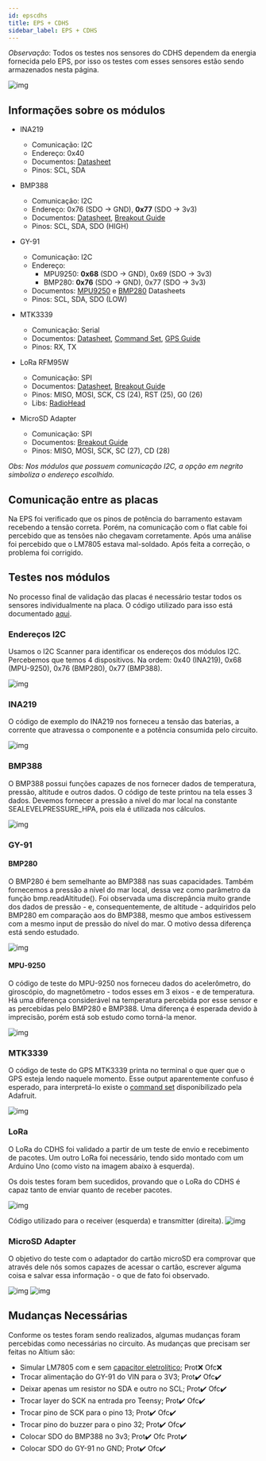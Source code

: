```yaml
---
id: epscdhs
title: EPS + CDHS
sidebar_label: EPS + CDHS
---
```


*Observação*: Todos os testes nos sensores do CDHS dependem da energia fornecida pelo EPS, por isso os testes com esses sensores estão sendo armazenados nesta página.

![img](../../../../../static/img/docs/hardware/integracao/int_epscdhs.jpeg)

## Informações sobre os módulos
- INA219
    - Comunicação: I2C
    - Endereço: 0x40
    - Documentos: [Datasheet](https://www.ti.com/lit/ds/symlink/ina219.pdf)
    - Pinos: SCL, SDA

- BMP388
    - Comunicação: I2C
    - Endereço: 0x76 (SDO -> GND), **0x77** (SDO -> 3v3)  
    - Documentos: [Datasheet](https://www.mouser.com/pdfdocs/BST-BMP388-DS001-01.pdf), [Breakout Guide](https://learn.adafruit.com/adafruit-bmp388-bmp390-bmp3xx)
    - Pinos: SCL, SDA, SDO (HIGH)

- GY-91
    - Comunicação: I2C
    - Endereço:
        - MPU9250: **0x68** (SDO -> GND), 0x69 (SDO -> 3v3)
        - BMP280: **0x76** (SDO -> GND), 0x77 (SDO -> 3v3)
    - Documentos: [MPU9250](https://invensense.tdk.com/wp-content/uploads/2015/02/PS-MPU-9250A-01-v1.1.pdf) e [BMP280](https://cdn-shop.adafruit.com/datasheets/BST-BMP280-DS001-11.pdf) Datasheets
    - Pinos: SCL, SDA, SDO (LOW)

- MTK3339
    - Comunicação: Serial
    - Documentos: [Datasheet](https://cdn-shop.adafruit.com/datasheets/GlobalTop-FGPMMOPA6H-Datasheet-V0A.pdf), [Command Set](https://cdn-shop.adafruit.com/datasheets/PMTK_A11.pdf), [GPS Guide](https://www.adafruit.com/product/790)
    - Pinos: RX, TX

- LoRa RFM95W
    - Comunicação: SPI
    - Documentos: [Datasheet](https://www.hoperf.com/data/upload/portal/20190801/RFM96W-V2.0.pdf), [Breakout Guide](https://learn.adafruit.com/adafruit-rfm69hcw-and-rfm96-rfm95-rfm98-lora-packet-padio-breakouts/overview)
    - Pinos: MISO, MOSI, SCK, CS (24), RST (25), G0 (26)
    - Libs: [RadioHead](https://www.airspayce.com/mikem/arduino/RadioHead/classRH__RF95.html)

- MicroSD Adapter
    - Comunicação: SPI
    - Documentos: [Breakout Guide](https://learn.sparkfun.com/tutorials/microsd-breakout-with-level-shifter-hookup-guide?_ga=2.241187777.251676394.1611503180-1140351207.1611042160)
    - Pinos: MISO, MOSI, SCK, SC (27), CD (28)

*Obs: Nos módulos que possuem comunicação I2C, a opção em negrito simboliza o endereço escolhido.*

## Comunicação entre as placas
Na EPS foi verificado que os pinos de potência do barramento estavam recebendo a tensão correta. Porém, na comunicação com o flat cable foi percebido que as tensões não chegavam corretamente. Após uma análise foi percebido que o LM7805 estava mal-soldado. Após feita a correção, o problema foi corrigido.

## Testes nos módulos
No processo final de validação das placas é necessário testar todos os sensores individualmente na placa. O código utilizado para isso está documentado [aqui](/docs/aurorav2/software/testes).

### Endereços I2C
Usamos o I2C Scanner para identificar os endereços dos módulos I2C. Percebemos que temos 4 dispositivos. Na ordem: 0x40 (INA219), 0x68 (MPU-9250), 0x76 (BMP280), 0x77 (BMP388).

![img](../../../../../static/img/docs/hardware/integracao/i2cscanneroutput.png)

### INA219
O código de exemplo do INA219 nos forneceu a tensão das baterias, a corrente que atravessa o componente e a potência consumida pelo circuito.

![img](../../../../../static/img/docs/hardware/integracao/inatest.png)


### BMP388
O BMP388 possui funções capazes de nos fornecer dados de temperatura, pressão, altitude e outros dados. O código de teste printou na tela esses 3 dados. Devemos fornecer a pressão a nível do mar local na constante SEALEVELPRESSURE_HPA, pois ela é utilizada nos cálculos.

![img](../../../../../static/img/docs/hardware/integracao/bmp388test.png)

### GY-91
#### BMP280
O BMP280 é bem semelhante ao BMP388 nas suas capacidades. Também fornecemos a pressão a nível do mar local, dessa vez como parâmetro da função bmp.readAltitude(). Foi observada uma discrepância muito grande dos dados de pressão - e, consequentemente, de altitude - adquiridos pelo BMP280 em comparação aos do BMP388, mesmo que ambos estivessem com a mesmo input de pressão do nível do mar. O motivo dessa diferença está sendo estudado.


![img](../../../../../static/img/docs/hardware/integracao/bmp280test.png)

#### MPU-9250
O código de teste do MPU-9250 nos forneceu dados do acelerômetro, do giroscópio, do magnetômetro - todos esses em 3 eixos - e de temperatura. Há uma diferença considerável na temperatura percebida por esse sensor e as percebidas pelo BMP280 e BMP388. Uma diferença é esperada devido à imprecisão, porém está sob estudo como torná-la menor.

![img](../../../../../static/img/docs/hardware/integracao/mpu9250test.png)


### MTK3339
O código de teste do GPS MTK3339 printa no terminal o que quer que o GPS esteja lendo naquele momento. Esse output aparentemente confuso é esperado, para interpretá-lo existe o [command set](https://cdn-shop.adafruit.com/datasheets/PMTK_A11.pdf) disponibilizado pela Adafruit.

![img](../../../../../static/img/docs/hardware/integracao/gpstest.png)


### LoRa
O LoRa do CDHS foi validado a partir de um teste de envio e recebimento de pacotes. Um outro LoRa foi necessário, tendo sido montado com um Arduino Uno (como visto na imagem abaixo à esquerda).

Os dois testes foram bem sucedidos, provando que o LoRa do CDHS é capaz tanto de enviar quanto de receber pacotes.

![img](../../../../../static/img/docs/hardware/integracao/lorahardtest.jpeg)

Código utilizado para o receiver (esquerda) e transmitter (direita).
![img](../../../../../static/img/docs/hardware/integracao/lorasofttest.png)


### MicroSD Adapter
O objetivo do teste com o adaptador do cartão microSD era comprovar que através dele nós somos capazes de acessar o cartão, escrever alguma coisa e salvar essa informação - o que de fato foi observado.

![img](../../../../../static/img/docs/hardware/integracao/microsdtest.png)
![img](../../../../../static/img/docs/hardware/integracao/microsdtestfile.png)


## Mudanças Necessárias
Conforme os testes foram sendo realizados, algumas mudanças foram percebidas como necessárias no circuito. As mudanças que precisam ser feitas no Altium são:
- Simular LM7805 com e sem [capacitor eletrolítico](https://electronics.stackexchange.com/questions/288368/selecting-the-correct-input-output-capacitors-for-a-7805); Prot:x: Ofc:x:
- Trocar alimentação do GY-91 do VIN para o 3V3; Prot:heavy_check_mark: Ofc:heavy_check_mark:
- Deixar apenas um resistor no SDA e outro no SCL; Prot:heavy_check_mark: Ofc:heavy_check_mark:
- Trocar layer do SCK na entrada pro Teensy; Prot:heavy_check_mark: Ofc:heavy_check_mark:
- Trocar pino de SCK para o pino 13; Prot:heavy_check_mark: Ofc:heavy_check_mark:
- Trocar pino do buzzer para o pino 32; Prot:heavy_check_mark: Ofc:heavy_check_mark:
- Colocar SDO do BMP388 no 3v3; Prot:heavy_check_mark: Ofc Prot:heavy_check_mark:
- Colocar SDO do GY-91 no GND; Prot:heavy_check_mark: Ofc:heavy_check_mark: